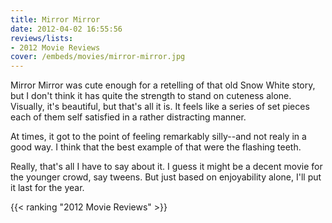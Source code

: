 ```yaml
---
title: Mirror Mirror
date: 2012-04-02 16:55:56
reviews/lists:
- 2012 Movie Reviews
cover: /embeds/movies/mirror-mirror.jpg
---
```

Mirror Mirror was cute enough for a retelling of that old Snow White story, but I don't think it has quite the strength to stand on cuteness alone. Visually, it's beautiful, but that's all it is. It feels like a series of set pieces each of them self satisfied in a rather distracting manner.

<!--more-->

At times, it got to the point of feeling remarkably silly--and not realy in a good way. I think that the best example of that were the flashing teeth.

Really, that's all I have to say about it. I guess it might be a decent movie for the younger crowd, say tweens. But just based on enjoyability alone, I'll put it last for the year.

{{< ranking "2012 Movie Reviews" >}}